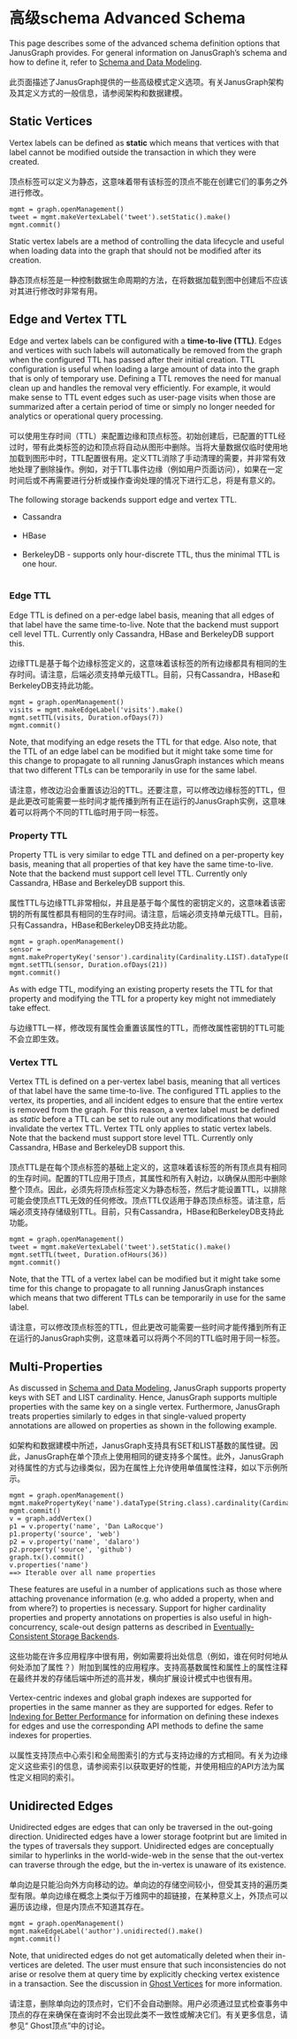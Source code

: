 # 高级schema Advanced Schema

This page describes some of the advanced schema definition options that JanusGraph provides. For general information on JanusGraph’s schema and how to define it, refer to [Schema and Data Modeling](https://docs.janusgraph.org/basics/schema/).<br /><br />此页面描述了JanusGraph提供的一些高级模式定义选项。有关JanusGraph架构及其定义方式的一般信息，请参阅架构和数据建模。
<a name="static-vertices"></a>
## Static Vertices
Vertex labels can be defined as **static** which means that vertices with that label cannot be modified outside the transaction in which they were created.<br /><br />顶点标签可以定义为静态，这意味着带有该标签的顶点不能在创建它们的事务之外进行修改。
```
mgmt = graph.openManagement()
tweet = mgmt.makeVertexLabel('tweet').setStatic().make()
mgmt.commit()
```
Static vertex labels are a method of controlling the data lifecycle and useful when loading data into the graph that should not be modified after its creation.<br /><br />静态顶点标签是一种控制数据生命周期的方法，在将数据加载到图中创建后不应该对其进行修改时非常有用。
<a name="edge-and-vertex-ttl"></a>
## Edge and Vertex TTL
Edge and vertex labels can be configured with a **time-to-live (TTL)**. Edges and vertices with such labels will automatically be removed from the graph when the configured TTL has passed after their initial creation. TTL configuration is useful when loading a large amount of data into the graph that is only of temporary use. Defining a TTL removes the need for manual clean up and handles the removal very efficiently. For example, it would make sense to TTL event edges such as user-page visits when those are summarized after a certain period of time or simply no longer needed for analytics or operational query processing.<br /><br />可以使用生存时间（TTL）来配置边缘和顶点标签。初始创建后，已配置的TTL经过时，带有此类标签的边和顶点将自动从图形中删除。当将大量数据仅临时使用地加载到图形中时，TTL配置很有用。定义TTL消除了手动清理的需要，并非常有效地处理了删除操作。例如，对于TTL事件边缘（例如用户页面访问），如果在一定时间后或不再需要进行分析或操作查询处理的情况下进行汇总，将是有意义的。<br /><br />The following storage backends support edge and vertex TTL.

- Cassandra<br /><br />
- HBase<br /><br />
- BerkeleyDB - supports only hour-discrete TTL, thus the minimal TTL is one hour.<br /><br />
<a name="edge-ttl"></a>
### Edge TTL
Edge TTL is defined on a per-edge label basis, meaning that all edges of that label have the same time-to-live. Note that the backend must support cell level TTL. Currently only Cassandra, HBase and BerkeleyDB support this.<br /><br />边缘TTL是基于每个边缘标签定义的，这意味着该标签的所有边缘都具有相同的生存时间。请注意，后端必须支持单元级TTL。目前，只有Cassandra，HBase和BerkeleyDB支持此功能。
```
mgmt = graph.openManagement()
visits = mgmt.makeEdgeLabel('visits').make()
mgmt.setTTL(visits, Duration.ofDays(7))
mgmt.commit()
```
Note, that modifying an edge resets the TTL for that edge. Also note, that the TTL of an edge label can be modified but it might take some time for this change to propagate to all running JanusGraph instances which means that two different TTLs can be temporarily in use for the same label.<br /><br />请注意，修改边沿会重置该边沿的TTL。还要注意，可以修改边缘标签的TTL，但是此更改可能需要一些时间才能传播到所有正在运行的JanusGraph实例，这意味着可以将两个不同的TTL临时用于同一标签。
<a name="property-ttl"></a>
### Property TTL
Property TTL is very similar to edge TTL and defined on a per-property key basis, meaning that all properties of that key have the same time-to-live. Note that the backend must support cell level TTL. Currently only Cassandra, HBase and BerkeleyDB support this.<br /><br />属性TTL与边缘TTL非常相似，并且是基于每个属性的密钥定义的，这意味着该密钥的所有属性都具有相同的生存时间。请注意，后端必须支持单元级TTL。目前，只有Cassandra，HBase和BerkeleyDB支持此功能。
```
mgmt = graph.openManagement()
sensor = mgmt.makePropertyKey('sensor').cardinality(Cardinality.LIST).dataType(Double.class).make()
mgmt.setTTL(sensor, Duration.ofDays(21))
mgmt.commit()
```
As with edge TTL, modifying an existing property resets the TTL for that property and modifying the TTL for a property key might not immediately take effect.<br /><br />与边缘TTL一样，修改现有属性会重置该属性的TTL，而修改属性密钥的TTL可能不会立即生效。
<a name="vertex-ttl"></a>
### Vertex TTL
Vertex TTL is defined on a per-vertex label basis, meaning that all vertices of that label have the same time-to-live. The configured TTL applies to the vertex, its properties, and all incident edges to ensure that the entire vertex is removed from the graph. For this reason, a vertex label must be defined as _static_ before a TTL can be set to rule out any modifications that would invalidate the vertex TTL. Vertex TTL only applies to static vertex labels. Note that the backend must support store level TTL. Currently only Cassandra, HBase and BerkeleyDB support this.<br /><br />顶点TTL是在每个顶点标签的基础上定义的，这意味着该标签的所有顶点具有相同的生存时间。配置的TTL应用于顶点，其属性和所有入射边，以确保从图形中删除整个顶点。因此，必须先将顶点标签定义为静态标签，然后才能设置TTL，以排除可能会使顶点TTL无效的任何修改。顶点TTL仅适用于静态顶点标签。请注意，后端必须支持存储级别TTL。目前，只有Cassandra，HBase和BerkeleyDB支持此功能。
```
mgmt = graph.openManagement()
tweet = mgmt.makeVertexLabel('tweet').setStatic().make()
mgmt.setTTL(tweet, Duration.ofHours(36))
mgmt.commit()
```
Note, that the TTL of a vertex label can be modified but it might take some time for this change to propagate to all running JanusGraph instances which means that two different TTLs can be temporarily in use for the same label.<br /><br />请注意，可以修改顶点标签的TTL，但此更改可能需要一些时间才能传播到所有正在运行的JanusGraph实例，这意味着可以将两个不同的TTL临时用于同一标签。
<a name="multi-properties"></a>
## Multi-Properties
As discussed in [Schema and Data Modeling](https://docs.janusgraph.org/basics/schema/), JanusGraph supports property keys with SET and LIST cardinality. Hence, JanusGraph supports multiple properties with the same key on a single vertex. Furthermore, JanusGraph treats properties similarly to edges in that single-valued property annotations are allowed on properties as shown in the following example.<br /><br />如架构和数据建模中所述，JanusGraph支持具有SET和LIST基数的属性键。因此，JanusGraph在单个顶点上使用相同的键支持多个属性。此外，JanusGraph对待属性的方式与边缘类似，因为在属性上允许使用单值属性注释，如以下示例所示。
```
mgmt = graph.openManagement()
mgmt.makePropertyKey('name').dataType(String.class).cardinality(Cardinality.LIST).make()
mgmt.commit()
v = graph.addVertex()
p1 = v.property('name', 'Dan LaRocque')
p1.property('source', 'web')
p2 = v.property('name', 'dalaro')
p2.property('source', 'github')
graph.tx().commit()
v.properties('name')
==> Iterable over all name properties
```
These features are useful in a number of applications such as those where attaching provenance information (e.g. who added a property, when and from where?) to properties is necessary. Support for higher cardinality properties and property annotations on properties is also useful in high-concurrency, scale-out design patterns as described in [Eventually-Consistent Storage Backends](https://docs.janusgraph.org/advanced-topics/eventual-consistency/).<br /><br />这些功能在许多应用程序中很有用，例如需要将出处信息（例如，谁在何时何地从何处添加了属性？）附加到属性的应用程序。支持高基数属性和属性上的属性注释在最终并发的存储后端中所述的高并发，横向扩展设计模式中也很有用。<br /><br />Vertex-centric indexes and global graph indexes are supported for properties in the same manner as they are supported for edges. Refer to [Indexing for Better Performance](https://docs.janusgraph.org/index-management/index-performance/) for information on defining these indexes for edges and use the corresponding API methods to define the same indexes for properties.<br /><br />以属性支持顶点中心索引和全局图索引的方式与支持边缘的方式相同。有关为边缘定义这些索引的信息，请参阅索引以获取更好的性能，并使用相应的API方法为属性定义相同的索引。
<a name="unidirected-edges"></a>
## Unidirected Edges
Unidirected edges are edges that can only be traversed in the out-going direction. Unidirected edges have a lower storage footprint but are limited in the types of traversals they support. Unidirected edges are conceptually similar to hyperlinks in the world-wide-web in the sense that the out-vertex can traverse through the edge, but the in-vertex is unaware of its existence.<br /><br />单向边是只能沿向外方向移动的边。单向边的存储空间较小，但受其支持的遍历类型有限。单向边缘在概念上类似于万维网中的超链接，在某种意义上，外顶点可以遍历该边缘，但是内顶点不知道其存在。
```
mgmt = graph.openManagement()
mgmt.makeEdgeLabel('author').unidirected().make()
mgmt.commit()
```
Note, that unidirected edges do not get automatically deleted when their in-vertices are deleted. The user must ensure that such inconsistencies do not arise or resolve them at query time by explicitly checking vertex existence in a transaction. See the discussion in [Ghost Vertices](https://docs.janusgraph.org/basics/common-questions/#ghost-vertices) for more information.<br /><br />请注意，删除单向边的顶点时，它们不会自动删除。用户必须通过显式检查事务中顶点的存在来确保在查询时不会出现此类不一致性或解决它们。有关更多信息，请参见“ Ghost顶点”中的讨论。
